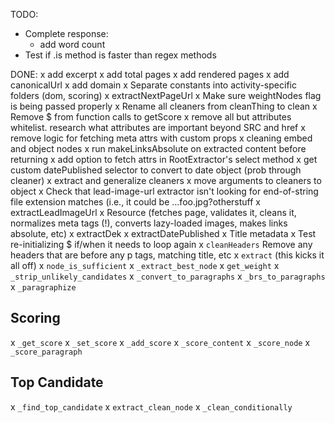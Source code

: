 TODO:
- Complete response:
  - add word count
- Test if .is method is faster than regex methods

DONE:
x add excerpt
x add total pages
x add rendered pages
x add canonicalUrl
x add domain
x Separate constants into activity-specific folders (dom, scoring)
x extractNextPageUrl
x Make sure weightNodes flag is being passed properly
x Rename all cleaners from cleanThing to clean
x Remove $ from function calls to getScore
x remove all but attributes whitelist. research what attributes are important beyond SRC and href
x remove logic for fetching meta attrs with custom props
x cleaning embed and object nodes
x run makeLinksAbsolute on extracted content before returning
x add option to fetch attrs in RootExtractor's select method
x get custom datePublished selector to convert to date object (prob through cleaner)
x extract and generalize cleaners
  x move arguments to cleaners to object
x Check that lead-image-url extractor isn't looking for end-of-string file extension matches (i.e., it could be ...foo.jpg?otherstuff
x extractLeadImageUrl
x Resource (fetches page, validates it, cleans it, normalizes meta tags (!), converts lazy-loaded images, makes links absolute, etc)
x extractDek
x extractDatePublished
x Title metadata
x Test re-initializing $ if/when it needs to loop again
x `cleanHeaders` Remove any headers that are before any p tags, matching title, etc
x `extract` (this kicks it all off)
x `node_is_sufficient`
x `_extract_best_node`
x `get_weight`
x `_strip_unlikely_candidates`
x `_convert_to_paragraphs`
x `_brs_to_paragraphs`
x `_paragraphize`

## Scoring

x `_get_score`
x `_set_score`
x `_add_score`
x `_score_content`
x `_score_node`
x `_score_paragraph`

## Top Candidate

x `_find_top_candidate`
x `extract_clean_node`
x `_clean_conditionally`

